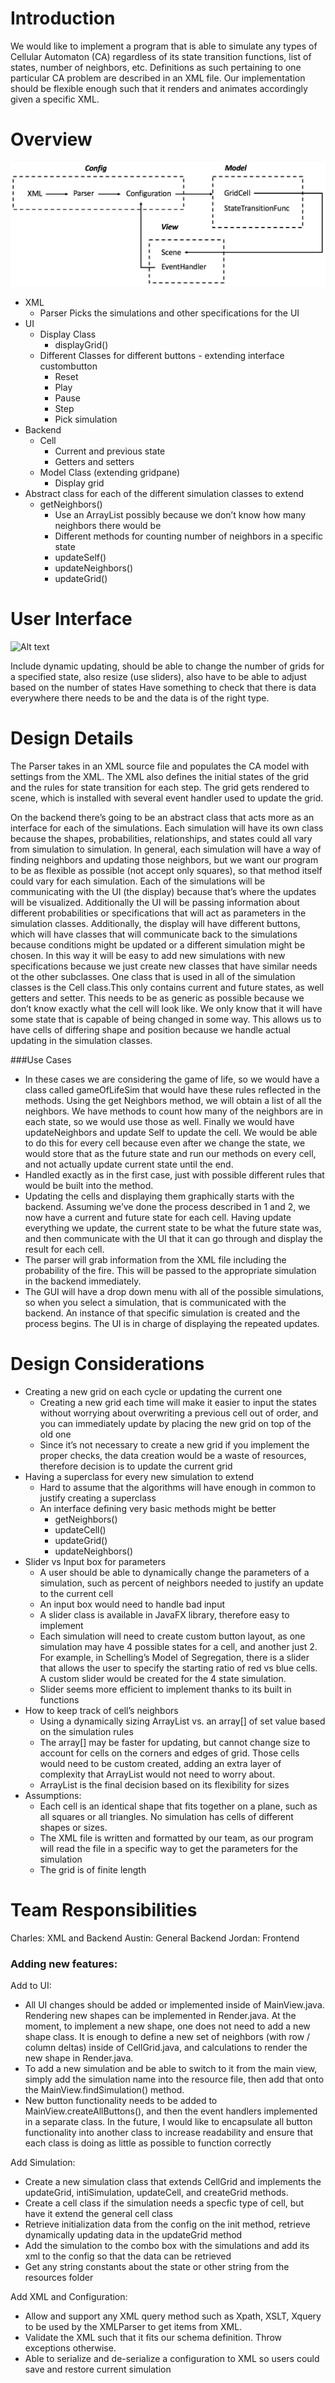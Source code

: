 Introduction
============
We would like to implement a program that is able to simulate any types of Cellular Automaton (CA) regardless of its state transition functions, list of states, number of neighbors, etc. Definitions as such pertaining to one particular CA problem are described in an XML file. Our implementation should be flexible enough such that it renders and animates accordingly given a specific XML. 

Overview
========
![Alt text](Overview.png?raw=true "Overview.png")

 - XML 
	 - Parser Picks the simulations and other specifications for the UI
 - UI
	 - Display Class
		 - displayGrid()
	 - Different Classes for different
   buttons - extending interface custombutton
	   - Reset
	   - Play
	   - Pause
	   - Step
	   - Pick simulation 
 - Backend
	- Cell
		- Current and previous state
		- Getters and
   setters
   - Model Class (extending gridpane)
	   - Display grid
  - Abstract class for each of the different simulation classes to extend
	  - getNeighbors()
		  - Use an ArrayList possibly because we don’t know how many neighbors there would be
		- Different methods for counting number of neighbors in a specific state
		- updateSelf()
		- updateNeighbors()
		- updateGrid()
		
User Interface
========
![Alt text](UI.png?raw=true "UI.png")

Include dynamic updating, should be able to change the number of grids for a specified state, also resize (use sliders), also have to be able to adjust based on the number of states
Have something to check that there is data everywhere there needs to be and the data is of the right type.

Design Details
========
The Parser takes in an XML source file and populates the CA model with settings from the XML. The XML also defines the initial states of the grid and the rules for state transition for each step. The grid gets rendered to scene, which is installed with several event handler used to update the grid. 

On the backend there’s going to be an abstract class that acts more as an interface for each of the simulations. Each simulation will have its own class because the shapes, probabilities, relationships, and states could all vary from simulation to simulation. In general, each simulation will have a way of finding neighbors and updating those neighbors, but we want our program to be as flexible as possible (not accept only squares), so that method itself could vary for each simulation. Each of the simulations will be communicating with the UI (the display) because that’s where the updates will be visualized. Additionally the UI will be passing information about different probabilities or specifications that will act as parameters in the simulation classes.  Additionally, the display will have different buttons, which will have classes that will communicate back to the simulations because conditions might be updated or a different simulation might be chosen. In this way it will be easy to add new simulations with new specifications because we just create new classes that have similar needs ot the other subclasses. One class that is used in all of the simulation classes is the Cell class.This only contains current and future states, as well getters and setter. This needs to be as generic as possible because we don’t know exactly what the cell will look like. We only know that it will have some state that is capable of being changed in some way. This allows us to have cells of differing shape and position because we handle actual updating in the simulation classes.

###Use Cases

 - In these cases we are considering the game of life, so we would have
   a class called gameOfLifeSim that would have these rules reflected in
   the methods. Using the get Neighbors method, we will obtain a list of
   all the neighbors. We have methods to count how many of the neighbors
   are in each state, so we would use those as well. Finally we would
   have updateNeighbors and update Self to update the cell. We would be
   able to do this for every cell because even after we change the
   state, we would store that as the future state and run our methods on
   every cell, and not actually update current state until the end. 
 - Handled exactly as in the first case, just with possible different
   rules that would be built into the method.
 - Updating the cells and displaying them graphically starts with the backend. Assuming we’ve
   done the process described in 1 and 2, we now have a current and
   future state for each cell. Having update everything we update, the
   current state to be what the future state was, and then communicate
   with the UI that it can go through and display the result for each
   cell.
 - The parser will grab information from the XML file including
   the probability of the fire. This will be passed to the appropriate
   simulation in the backend immediately.
 - The GUI will have a drop down
   menu with all of the possible simulations, so when you select a
   simulation, that is communicated with the backend. An instance of
   that specific simulation is created and the process begins. The UI is
   in charge of displaying the repeated updates.


Design Considerations
========
 - Creating a new grid on each cycle or updating the current one
	 - Creating a new grid each time will make it easier to input the states without worrying about overwriting a previous cell out of order, and you can immediately update by placing the new grid on top of the old one
	 - Since it’s not necessary to create a new grid if you implement the proper checks, the data creation would be a waste of resources, therefore decision is to update the current grid 
 - Having a superclass for every new simulation to extend 
	 - Hard to assume that the algorithms will have enough in common to justify creating a superclass
	 - An interface defining very basic methods might be better
		 - getNeighbors()
		 - updateCell()
		 - updateGrid()
		 - updateNeighbors()
 - Slider vs Input box for parameters
	 - A user should be able to dynamically change the parameters of a simulation, such as percent of neighbors needed to justify an update to the current cell
	 - An input box would need to handle bad input
	 - A slider class is available in JavaFX library, therefore easy to implement
	 - Each simulation will need to create custom button layout, as one simulation may have 4 possible states for a cell, and another just 2. For example, in Schelling’s Model of Segregation, there is a slider that allows the user to specify the starting ratio of red vs blue cells. A custom slider would be created for the 4 state simulation. 
	 - Slider seems more efficient to implement thanks to its built in functions
 - How to keep track of cell’s neighbors
	 - Using a dynamically sizing ArrayList<Cell> vs. an array[] of set value based on the simulation rules
	 - The array[] may be faster for updating, but cannot change size to account for cells on the corners and edges of grid. Those cells would need to be custom created, adding an extra layer of complexity that ArrayList would not need to worry about.
	 - ArrayList is the final decision based on its flexibility for sizes
- Assumptions:
	 - Each cell is an identical shape that fits together on a plane, such as all squares or all triangles. No simulation has cells of different shapes or sizes. 
	 - The XML file is written and formatted by our team, as our program will read the file in a specific way to get the parameters for the simulation
	 - The grid is of finite length

Team Responsibilities
========
Charles: XML and Backend
Austin: General Backend
Jordan: Frontend


### Adding new features:
Add to UI:
* All UI changes should be added or implemented inside of MainView.java. Rendering new shapes can be implemented in Render.java. 
At the moment, to implement a new shape, one does not need to add a new shape class. It is enough to define a new set of 
neighbors (with row / column deltas) inside of CellGrid.java, and calculations to render the new shape in Render.java.
* To add a new simulation and be able to switch to it from the main view, simply add the simulation name into the resource file,
then add that onto the MainView.findSimulation() method. 
* New button functionality needs to be added to MainView.createAllButtons(), and then the event handlers implemented in a separate class.
In the future, I would like to encapsulate all button functionality into another class to increase readability and ensure that
each class is doing as little as possible to function correctly

Add Simulation:
* Create a new simulation class that extends CellGrid and implements the updateGrid, intiSimulation, updateCell, and createGrid methods.
* Create a cell class if the simulation needs a specfic type of cell, but have it extend the general cell class
* Retrieve initialization data from the config on the init method, retrieve dynamically updating data in the updateGrid method
* Add the simulation to the combo box with the simulations and add its xml to the config so that the data can be retrieved
* Get any string constants about the state or other string from the resources folder

Add XML and Configuration: 
* Allow and support any XML query method such as Xpath, XSLT, Xquery to be used by the XMLParser to get items from XML.
* Validate the XML such that it fits our schema definition. Throw exceptions otherwise.
* Able to serialize and de-serialize a configuration to XML so users could save and restore current simulation



